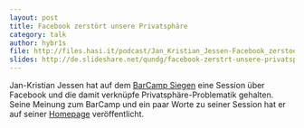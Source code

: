 ```yaml
---
layout: post
title: Facebook zerstört unsere Privatsphäre
category: talk
author: hybr1s
file: http://files.hasi.it/podcast/Jan_Kristian_Jessen-Facebook_zerstoert_unsere_Privatsphare.mp3
slides: http://de.slideshare.net/qundg/facebook-zerstrt-unsere-privatsphre-ja
---
```

Jan-Kristian Jessen hat auf dem [BarCamp Siegen](http://barcamp-siegen.de/) eine Session über Facebook und die damit verknüpfe Privatsphäre-Problematik gehalten.  
Seine Meinung zum BarCamp und ein paar Worte zu seiner Session hat er auf seiner [Homepage](http://quaentchen-und-glueck.de/projekt/barcamp-siegen-2012-ein-raum-voller-erstis/) veröffentlicht.
